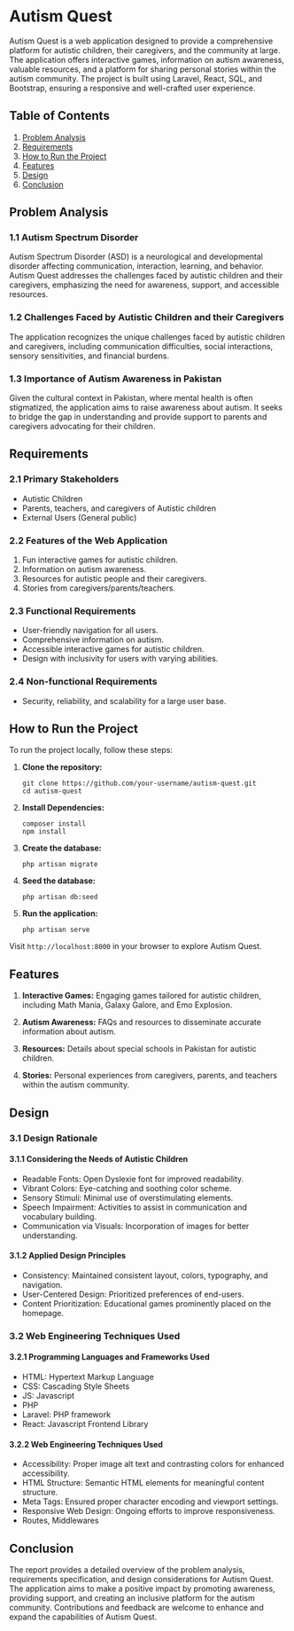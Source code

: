 # Autism Quest

Autism Quest is a web application designed to provide a comprehensive platform for autistic children, their caregivers, and the community at large. The application offers interactive games, information on autism awareness, valuable resources, and a platform for sharing personal stories within the autism community. The project is built using Laravel, React, SQL, and Bootstrap, ensuring a responsive and well-crafted user experience.

## Table of Contents
1. [Problem Analysis](#problem-analysis)
2. [Requirements](#requirements)
3. [How to Run the Project](#how-to-run-the-project)
4. [Features](#features)
5. [Design](#design)
6. [Conclusion](#conclusion)

## Problem Analysis

### 1.1 Autism Spectrum Disorder
Autism Spectrum Disorder (ASD) is a neurological and developmental disorder affecting communication, interaction, learning, and behavior. Autism Quest addresses the challenges faced by autistic children and their caregivers, emphasizing the need for awareness, support, and accessible resources.

### 1.2 Challenges Faced by Autistic Children and their Caregivers
The application recognizes the unique challenges faced by autistic children and caregivers, including communication difficulties, social interactions, sensory sensitivities, and financial burdens.

### 1.3 Importance of Autism Awareness in Pakistan
Given the cultural context in Pakistan, where mental health is often stigmatized, the application aims to raise awareness about autism. It seeks to bridge the gap in understanding and provide support to parents and caregivers advocating for their children.

## Requirements

### 2.1 Primary Stakeholders
- Autistic Children
- Parents, teachers, and caregivers of Autistic children
- External Users (General public)

### 2.2 Features of the Web Application
1. Fun interactive games for autistic children.
2. Information on autism awareness.
3. Resources for autistic people and their caregivers.
4. Stories from caregivers/parents/teachers.

### 2.3 Functional Requirements
- User-friendly navigation for all users.
- Comprehensive information on autism.
- Accessible interactive games for autistic children.
- Design with inclusivity for users with varying abilities.

### 2.4 Non-functional Requirements
- Security, reliability, and scalability for a large user base.

## How to Run the Project

To run the project locally, follow these steps:

1. **Clone the repository:**
   ```
   git clone https://github.com/your-username/autism-quest.git
   cd autism-quest
   ```

2. **Install Dependencies:**
   ```
   composer install
   npm install
   ```

3. **Create the database:**
   ```
   php artisan migrate
   ```

4. **Seed the database:**
   ```
   php artisan db:seed
   ```

5. **Run the application:**
   ```
   php artisan serve
   ```

Visit `http://localhost:8000` in your browser to explore Autism Quest.

## Features

1. **Interactive Games:** Engaging games tailored for autistic children, including Math Mania, Galaxy Galore, and Emo Explosion.

2. **Autism Awareness:** FAQs and resources to disseminate accurate information about autism.

3. **Resources:** Details about special schools in Pakistan for autistic children.

4. **Stories:** Personal experiences from caregivers, parents, and teachers within the autism community.

## Design

### 3.1 Design Rationale

#### 3.1.1 Considering the Needs of Autistic Children
- Readable Fonts: Open Dyslexie font for improved readability.
- Vibrant Colors: Eye-catching and soothing color scheme.
- Sensory Stimuli: Minimal use of overstimulating elements.
- Speech Impairment: Activities to assist in communication and vocabulary building.
- Communication via Visuals: Incorporation of images for better understanding.

#### 3.1.2 Applied Design Principles
- Consistency: Maintained consistent layout, colors, typography, and navigation.
- User-Centered Design: Prioritized preferences of end-users.
- Content Prioritization: Educational games prominently placed on the homepage.

### 3.2 Web Engineering Techniques Used

#### 3.2.1 Programming Languages and Frameworks Used
- HTML: Hypertext Markup Language
- CSS: Cascading Style Sheets
- JS: Javascript
- PHP
- Laravel: PHP framework
- React: Javascript Frontend Library

#### 3.2.2 Web Engineering Techniques Used
- Accessibility: Proper image alt text and contrasting colors for enhanced accessibility.
- HTML Structure: Semantic HTML elements for meaningful content structure.
- Meta Tags: Ensured proper character encoding and viewport settings.
- Responsive Web Design: Ongoing efforts to improve responsiveness.
- Routes, Middlewares



## Conclusion

The report provides a detailed overview of the problem analysis, requirements specification, and design considerations for Autism Quest. The application aims to make a positive impact by promoting awareness, providing support, and creating an inclusive platform for the autism community. Contributions and feedback are welcome to enhance and expand the capabilities of Autism Quest.
